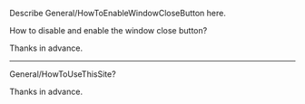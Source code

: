 Describe General/HowToEnableWindowCloseButton here.

How to disable and enable the window close button?

Thanks in advance.

----

General/HowToUseThisSite?

Thanks in advance.